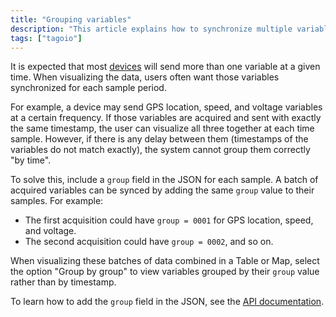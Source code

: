 ```yaml
---
title: "Grouping variables"
description: "This article explains how to synchronize multiple variables sent by a device using the JSON \"group\" field so they can be visualized together (for example, in tables or maps). It describes the problem with mismatched timestamps and how to use grouped samples to keep related variables in sync."
tags: ["tagoio"]
---
```

It is expected that most [devices](../devices/index) will send more than one variable at a given time. When visualizing the data, users often want those variables synchronized for each sample period.

For example, a device may send GPS location, speed, and voltage variables at a certain frequency. If those variables are acquired and sent with exactly the same timestamp, the user can visualize all three together at each time sample. However, if there is any delay between them (timestamps of the variables do not match exactly), the system cannot group them correctly "by time".

To solve this, include a `group` field in the JSON for each sample. A batch of acquired variables can be synced by adding the same `group` value to their samples. For example:
- The first acquisition could have `group = 0001` for GPS location, speed, and voltage.
- The second acquisition could have `group = 0002`, and so on.

When visualizing these batches of data combined in a Table or Map, select the option "Group by group" to view variables grouped by their `group` value rather than by timestamp.

To learn how to add the `group` field in the JSON, see the [API documentation](https://docs.tago.io/api/).